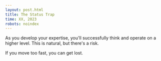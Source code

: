 ```yaml
---
layout: post.html
title: The Status Trap
time: XX, 2023
robots: noindex
---
```


As you develop your expertise, you'll successfully think and operate on a higher level. This is natural, but there's a risk.

If you move too fast, you can get lost.